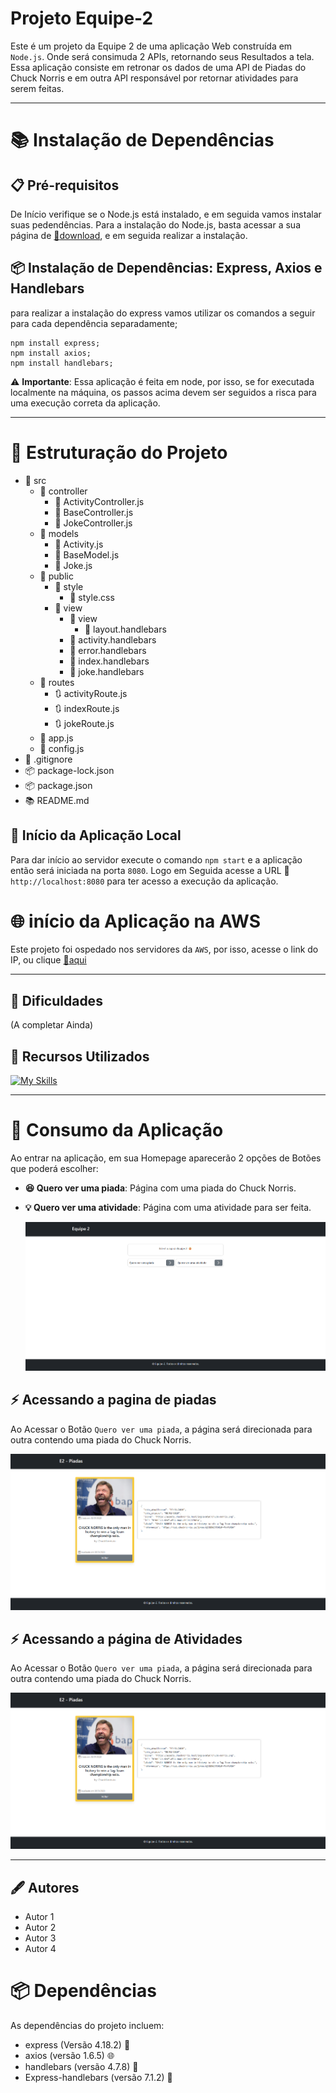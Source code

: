 
# Projeto Equipe-2 
Este é um projeto da Equipe 2 de uma aplicação Web construída em `Node.js`. Onde será consimuda 2 APIs, retornando seus Resultados a tela.
Essa aplicação consiste em retronar os dados de uma API de Piadas do Chuck Norris e em outra API responsável por retornar atividades para serem feitas.

***

# :books: Instalação de Dependências 

## 📋 Pré-requisitos
De Início verifique se o Node.js está instalado, e em seguida vamos instalar suas pedendências.
Para a instalação do Node.js, basta acessar a sua página de [:link:download](https://nodejs.org/en), e em seguida realizar a instalação.

## :package: Instalação de Dependências: **Express, Axios e Handlebars**
para realizar a instalação do express vamos utilizar os comandos a seguir para cada dependência separadamente;
```
npm install express;
npm install axios;
npm install handlebars;
```

⚠️ **Importante**: Essa aplicação é feita em node, por isso, se for executada localmente na máquina, os passos acima devem ser seguidos a risca para uma execução correta da aplicação.

***

# :file_folder: Estruturação do Projeto

- :file_folder: src
  - :file_folder: controller
    - :page_facing_up: ActivityController.js
    - :page_facing_up: BaseController.js
    - :page_facing_up: JokeController.js
  - :file_folder: models
    - :page_facing_up: Activity.js
    - :page_facing_up: BaseModel.js
    - :page_facing_up: Joke.js
  - :file_folder: public
    - :file_folder: style
      - :lipstick: style.css
    - :file_folder: view
      - :file_folder: view
        - :page_facing_up: layout.handlebars
      - :page_facing_up: activity.handlebars
      - :page_facing_up: error.handlebars
      - :page_facing_up: index.handlebars
      - :page_facing_up: joke.handlebars
  - :file_folder: routes
    - :arrows_clockwise: activityRoute.js
    - :arrows_clockwise: indexRoute.js
    - :arrows_clockwise: jokeRoute.js
  - :page_facing_up: app.js
  - :page_facing_up: config.js
- :wrench: .gitignore
- :package: package-lock.json
- :package: package.json
- :books: README.md


## :rocket: Início da Aplicação Local

Para dar início ao servidor execute o comando `npm start` e a aplicação então será iniciada na porta `8080`.
Logo em Seguida acesse a URL :link: `http://localhost:8080` para ter acesso a execução da aplicação.

# :globe_with_meridians: início da Aplicação na AWS
Este projeto foi ospedado nos servidores da `AWS`, por isso, acesse o link do IP, ou clique [:link:aqui](https://link.com)

***

## :bricks: Dificuldades 

(A completar Ainda)

## :wrench: Recursos Utilizados 
  [![My Skills](https://skillicons.dev/icons?i=vscode,html,css,js,nodejs,git,github)](https://skillicons.dev)


***

# :iphone: Consumo da Aplicação

Ao entrar na aplicação, em sua Homepage aparecerão 2 opções de Botões que poderá escolher:

- **:satisfied: Quero ver uma piada**: Página com uma piada do Chuck Norris.
- **:bulb: Quero ver uma atividade**: Página com uma atividade para ser feita.

    <p align="center">
    <img src="/src/img/homepage.png"/>
</p>

        

## :zap: Acessando a pagina de piadas
Ao Acessar o Botão `Quero ver uma piada`, a página será direcionada para outra contendo uma piada do Chuck Norris.
<p align="center">
    <img src="/src/img/piada.png"/>
</p>

## :zap: Acessando a página de Atividades
Ao Acessar o Botão `Quero ver uma piada`, a página será direcionada para outra contendo uma piada do Chuck Norris.
<p align="center">
    <img src="/src/img/piada.png"/>
</p>

***

## 🖋️ Autores

- Autor 1
- Autor 2
- Autor 3
- Autor 4


# :package: Dependências
As dependências do projeto incluem:
- express (Versão 4.18.2) :rocket:
- axios (versão 1.6.5) :globe_with_meridians:
- handlebars (versão 4.7.8) :page_facing_up:
- Express-handlebars (versão 7.1.2) :page_facing_up: